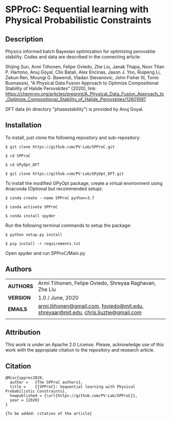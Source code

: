 SPProC: Sequential learning with Physical Probabilistic Constraints
===========
## Description

Physics informed batch Bayesian optimization for optimizing perovskite stability. Codes and data are described in the connecting article:

Shijing Sun, Armi Tiihonen, Felipe Oviedo, Zhe Liu, Janak Thapa, Noor Titan P. Hartono, Anuj Goyal, Clio Batali, Alex Encinas, Jason J. Yoo, Ruipeng Li, Zekun Ren, Moungi G. Bawendi, Vladan Stevanovic, John Fisher III, Tonio Buonassisi, "A Physical Data Fusion Approach to Optimize Compositional Stability of Halide Perovskites" (2020), link: https://chemrxiv.org/articles/preprint/A_Physical_Data_Fusion_Approach_to_Optimize_Compositional_Stability_of_Halide_Perovskites/12601997

DFT data (in directory "phasestability") is provided by Anuj Goyal.

## Installation
To install, just clone the following repository and sub-repository:

`$ git clone https://github.com/PV-Lab/SPProC.git`

`$ cd SPProC`

`$ cd GPyOpt_DFT`

`$ git clone https://github.com/PV-Lab/GPyOpt_DFT.git`

To install the modified GPyOpt package, create a virtual environment using Anaconda (Optional but recommended setup):

`$ conda create --name SPProC python=3.7`

`$ conda activate SPProC`

`$ conda install spyder`

Run the following terminal commands to setup the package:

`$ python setup.py install`

`$ pip install -r requirements.txt`

Open spyder and run SPProC/Main.py

## Authors
||                    |
| ------------- | ------------------------------ |
| **AUTHORS**      | Armi Tiihonen, Felipe Oviedo, Shreyaa Raghavan, Zhe Liu     | 
| **VERSION**      | 1.0 / June, 2020     | 
| **EMAILS**      | armi.tiihonen@gmail.com, foviedo@mit.edu, shreyaar@mit.edu, chris.liuzhe@gmail.com  | 
||                    |

## Attribution
This work is under an Apache 2.0 License. Please, acknowledge use of this work with the appropiate citation to the repository and research article.

## Citation

    @Misc{spproc2020,
      author =   {The SPProC authors},
      title =    {{SPProC}: Sequential learning with Physical Probabilistic Constraints},
      howpublished = {\url{https://github.com/PV-Lab/SPProC}},
      year = {2020}
    }
    
    {To be added: citation of the article}
